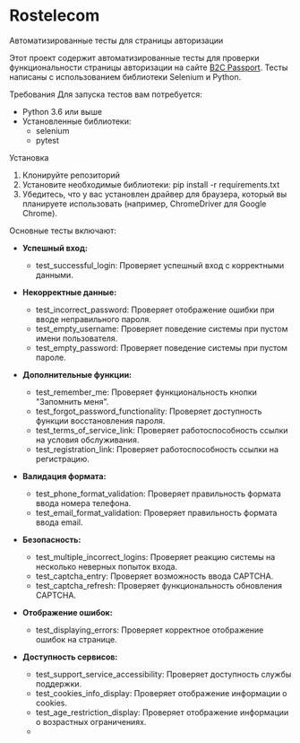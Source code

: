 # Rostelecom
Автоматизированные тесты для страницы авторизации

Этот проект содержит автоматизированные тесты для проверки функциональности страницы авторизации на сайте [B2C Passport](https://b2c.passport.rt.ru). Тесты написаны с использованием библиотеки Selenium и Python.

Требования
Для запуска тестов вам потребуется:

- Python 3.6 или выше
- Установленные библиотеки:
  - selenium
  - pytest

Установка

1. Клонируйте репозиторий
2. Установите необходимые библиотеки:
   pip install -r requirements.txt
3. Убедитесь, что у вас установлен драйвер для браузера, который вы планируете использовать (например, ChromeDriver для Google Chrome).



Основные тесты включают:
- **Успешный вход:**
  - test_successful_login: Проверяет успешный вход с корректными данными.
  
- **Некорректные данные:**
  - test_incorrect_password: Проверяет отображение ошибки при вводе неправильного пароля.
  - test_empty_username: Проверяет поведение системы при пустом имени пользователя.
  - test_empty_password: Проверяет поведение системы при пустом пароле.
  
- **Дополнительные функции:**
  - test_remember_me: Проверяет функциональность кнопки "Запомнить меня".
  - test_forgot_password_functionality: Проверяет доступность функции восстановления пароля.
  - test_terms_of_service_link: Проверяет работоспособность ссылки на условия обслуживания.
  - test_registration_link: Проверяет работоспособность ссылки на регистрацию.

- **Валидация формата:**
  - test_phone_format_validation: Проверяет правильность формата ввода номера телефона.
  - test_email_format_validation: Проверяет правильность формата ввода email.

- **Безопасность:**
  - test_multiple_incorrect_logins: Проверяет реакцию системы на несколько неверных попыток входа.
  - test_captcha_entry: Проверяет возможность ввода CAPTCHA.
  - test_captcha_refresh: Проверяет функциональность обновления CAPTCHA.

- **Отображение ошибок:**
  - test_displaying_errors: Проверяет корректное отображение ошибок на странице.
  
- **Доступность сервисов:**
  - test_support_service_accessibility: Проверяет доступность службы поддержки.
  - test_cookies_info_display: Проверяет отображение информации о cookies.
  - test_age_restriction_display: Проверяет отображение информации о возрастных ограничениях.
  - 
